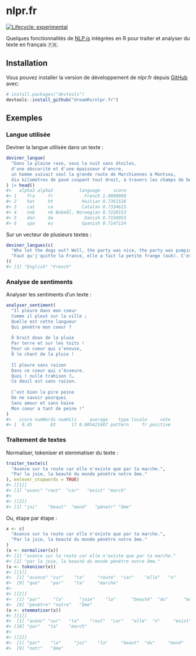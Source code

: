 
<!-- README.md is generated from README.Rmd. Please edit that file -->

# nlpr.fr

<!-- badges: start -->

[![Lifecycle:
experimental](https://img.shields.io/badge/lifecycle-experimental-orange.svg)](https://lifecycle.r-lib.org/articles/stages.html#experimental)
<!-- badges: end -->

Quelques fonctionnalités de
[NLP.js](https://github.com/axa-group/nlp.js) intégrées en R pour
traiter et analyser du texte en français :fr:.

## Installation

Vous pouvez installer la version de développement de nlpr.fr depuis
[GitHub](https://github.com/dreamRs/nlpr.fr) avec:

``` r
# install.packages("devtools")
devtools::install_github("dreamRs/nlpr.fr")
```

## Exemples

### Langue utilisée

Deviner la langue utilisée dans un texte :

``` r
deviner_langue(
  "Dans la plaine rase, sous la nuit sans étoiles,
  d'une obscurité et d'une épaisseur d'encre,
  un homme suivait seul la grande route de Marchiennes à Montsou, 
  dix kilomètres de pavé coupant tout droit, à travers les champs de betteraves."
) |> head()
#>   alpha3 alpha2          language     score
#> 1    fra     fr            French 1.0000000
#> 2    hat     ht           Haitian 0.7361526
#> 3    cat     ca           Catalan 0.7334615
#> 4    nob     nb Bokmål, Norwegian 0.7228153
#> 5    dan     da            Danish 0.7158953
#> 6    spa     es           Spanish 0.7147124
```

Sur un vecteur de plusieurs textes :

``` r
deviner_langues(c(
  "Who let the dogs out? Well, the party was nice, the party was pumpin'.",
  "Faut qu'j'quitte la France, elle a fait la petite frange (ouh). C'est la kiffance, c'est la kiffance"
))
#> [1] "English" "French"
```

### Analyse de sentiments

Analyser les sentiments d’un texte :

``` r
analyser_sentiment(
  "Il pleure dans mon coeur
  Comme il pleut sur la ville ;
  Quelle est cette langueur
  Qui pénètre mon coeur ?
  
  Ô bruit doux de la pluie
  Par terre et sur les toits !
  Pour un coeur qui s’ennuie,
  Ô le chant de la pluie !
  
  Il pleure sans raison
  Dans ce coeur qui s’écoeure.
  Quoi ! nulle trahison ?…
  Ce deuil est sans raison.
  
  C’est bien la pire peine
  De ne savoir pourquoi
  Sans amour et sans haine
  Mon coeur a tant de peine !"
)
#>   score numWords numHits     average    type locale     vote
#> 1  0.45       83      17 0.005421687 pattern     fr positive
```

### Traitement de textes

Normaliser, tokeniser et stemmatiser du texte :

``` r
traiter_texte(c(
  "Avance sur ta route car elle n'existe que par ta marche.", 
  "Par la joie, la beauté du monde pénètre notre âme."
), enlever_stopwords = TRUE)
#> [[1]]
#> [1] "avanc" "rout"  "car"   "exist" "march"
#> 
#> [[2]]
#> [1] "joi"    "beaut"  "mond"   "pénetr" "âme"
```

Ou, étape par étape :

``` r
x <- c(
  "Avance sur ta route car elle n'existe que par ta marche.", 
  "Par la joie, la beauté du monde pénètre notre âme."
)
(x <- normaliser(x))
#> [1] "avance sur ta route car elle n'existe que par ta marche."
#> [2] "par la joie, la beauté du monde pénètre notre âme."
(x <- tokeniser(x))
#> [[1]]
#>  [1] "avance" "sur"    "ta"     "route"  "car"    "elle"   "n"      "existe"
#>  [9] "que"    "par"    "ta"     "marche"
#> 
#> [[2]]
#>  [1] "par"     "la"      "joie"    "la"      "beauté"  "du"      "monde"  
#>  [8] "pénètre" "notre"   "âme"
(x <- stemmatiser(x))
#> [[1]]
#>  [1] "avanc" "sur"   "ta"    "rout"  "car"   "elle"  "n"     "exist" "que"  
#> [10] "par"   "ta"    "march"
#> 
#> [[2]]
#>  [1] "par"    "la"     "joi"    "la"     "beaut"  "du"     "mond"   "pénetr"
#>  [9] "notr"   "âme"
```
